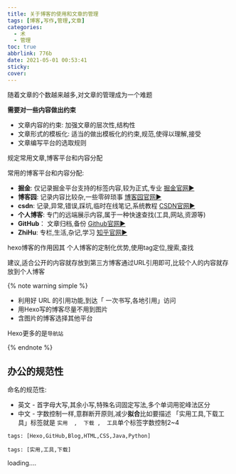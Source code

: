 ```yaml
---
title: 关于博客的使用和文章的管理
tags: [博客,写作,管理,文章]
categories:
  - 术
  - 管理
toc: true
abbrlink: 776b
date: 2021-05-01 00:53:41
sticky:
cover:
---
```










随着文章的个数越来越多,对文章的管理成为一个难题

**需要对一些内容做出约束**

- 文章内容的约束: 加强文章的层次性,结构性
- 文章形式的模板化: 适当的做出模板化的约束,规范,使得以理解,接受
- 文章编写平台的选取规则



规定常用文章,博客平台和内容分配

常用的博客平台和内容分配:

- **掘金**: 仅记录掘金平台支持的标签内容,较为正式,专业 [掘金官网▶](https://juejin.cn/)
- **博客园**: 记录内容比较杂,一些零碎琐事 [博客园官网▶](https://www.cnblogs.com/martin-1/)
- **csdn**: 记录,异常,错误,踩坑,临时在线笔记,系统教程 [CSDN官网▶](https://www.csdn.net/)
- **个人博客**: 专门的远端展示内容,属于一种快速查找(工具,网站,资源等)
- **GitHub**： 文章归档,备份 [Github官网▶](https://github.com/)
- **ZhiHu**: 专栏,生活,杂记,学习 [知乎官网▶](https://www.zhihu.com/)



hexo博客的作用因其 个人博客的定制化优势,使用tag定位,搜索,查找

建议,适合公开的内容就存放到第三方博客通过URL引用即可,比较个人的内容就存放到个人博客



{% note warning simple %}

- 利用好 URL 的引用功能,到达「 一次书写,各地引用」访问
- 用Hexo写的博客尽量不用到图片
- 含图片的博客选择其他平台


Hexo更多的是`导航站`


{% endnote %}

## 办公的规范性



命名的规范性:

- 英文 - 首字母大写,其余小写,特殊名词固定写法,多个单词用驼峰法区分
- 中文 - 字数控制一样,意群断开原则,减少**拟合**比如要描述 「实用工具,下载工具」标签就是 `实用  ,  下载 ,  工具`单个标签字数控制2~4

```code
tags: [Hexo,GitHub,Blog,HTML,CSS,Java,Python]
```

```code
tags: [实用,工具,下载]
```


loading....




